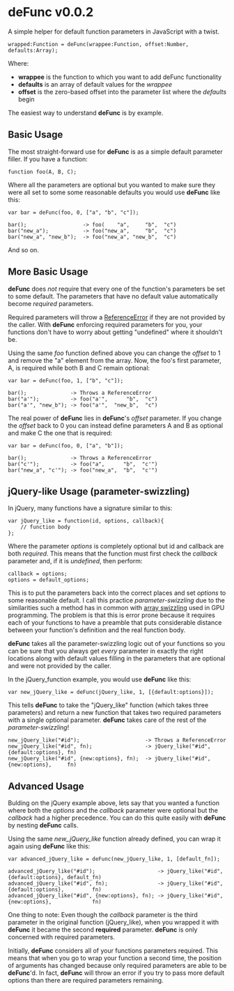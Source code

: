 # deFunc v0.0.2

A simple helper for default function parameters in JavaScript with a twist.

    wrapped:Function = deFunc(wrappee:Function, offset:Number, defaults:Array);

Where:

* **wrappee** is the function to which you want to add deFunc functionality
* **defaults** is an array of default values for the *wrappee*
* **offset** is the zero-based offset into the parameter list where the *defaults* begin

The easiest way to understand **deFunc** is by example.

## Basic Usage

The most straight-forward use for **deFunc** is as a simple default parameter filler. If you have a function:

    function foo(A, B, C);

Where all the parameters are optional but you wanted to make sure they were all set to some some reasonable defaults you would use **deFunc** like this:

    var bar = deFunc(foo, 0, ["a", "b", "c"]);

    bar();					-> foo(    "a",     "b",  "c")
    bar("new_a");			-> foo("new_a",     "b",  "c")
    bar("new_a", "new_b");	-> foo("new_a", "new_b",  "c")

And so on.

## More Basic Usage

**deFunc** does *not* require that every one of the function's parameters be set to some default. The parameters that have no default value automatically become *required* parameters.

Required parameters will throw a [ReferenceError](https://developer.mozilla.org/en/JavaScript/Reference/Global_Objects/ReferenceError) if they are not provided by the caller. With **deFunc** enforcing required parameters for you, your functions don't have to worry about getting "undefined" where it shouldn't be.

Using the same *foo* function defined above you can change the *offset* to 1 and remove the "a" element from the array. Now, the foo's first parameter, A, is required while both B and C remain optional:

    var bar = deFunc(foo, 1, ["b", "c"]);

    bar();				-> Throws a ReferenceError
    bar("a'");			-> foo("a'",      "b",  "c")
    bar("a'", "new_b");	-> foo("a'",  "new_b",  "c")

The real power of **deFunc** lies in **deFunc**'s *offset* parameter. If you change the *offset* back to 0 you can instead define parameters A and B as optional and make C the one that is required:

    var bar = deFunc(foo, 0, ["a", "b"]);

    bar();				-> Throws a ReferenceError
    bar("c'");			-> foo("a",      "b",  "c'")
    bar("new_a", "c'");	-> foo("new_a",  "b",  "c'")

## jQuery-like Usage (parameter-swizzling)

In jQuery, many functions have a signature similar to this:

    var jQuery_like = function(id, options, callback){
    	// function body
    };

Where the parameter *options* is completely optional but id and callback are both *required*. This means that the function must first check the *callback* parameter and, if it is *undefined*, then perform:

    callback = options;
    options = default_options;

This is to put the parameters back into the correct places and set *options* to some reasonable default. I call this practice *parameter-swizzling* due to the similarities such a method has in common with [array swizzling](http://en.wikipedia.org/wiki/Swizzling_%28computer_graphics%29) used in GPU programming. The problem is that this is error prone because it requires each of your functions to have a preamble that puts considerable distance between your function's definition and the real function body.

**deFunc** takes all the parameter-swizzling logic out of your functions so you can be sure that you always get *every* parameter in exactly the right locations along with default values filling in the parameters that are optional and were not provided by the caller.

In the jQuery_function example, you would use **deFunc** like this:

    var new_jQuery_like = deFunc(jQuery_like, 1, [{default:options}]);

This tells **deFunc** to take the "jQuery_like" function (which takes three parameters) and return a new function that takes two required parameters with a single optional parameter. **deFunc** takes care of the rest of the *parameter-swizzling*!

    new_jQuery_like("#id");						-> Throws a ReferenceError
    new_jQuery_like("#id", fn);					-> jQuery_like("#id", {default:options}, fn)
    new_jQuery_like("#id", {new:options}, fn);	-> jQuery_like("#id", {new:options},     fn)

## Advanced Usage

Bulding on the jQuery example above, lets say that you wanted a function where both the *options* and the *callback* parameter were optional but the *callback* had a higher precedence. You can do this quite easily with **deFunc** by nesting **deFunc** calls. 

Using the same *new_jQuery_like* function already defined, you can wrap it again using **deFunc** like this:

    var advanced_jQuery_like = deFunc(new_jQuery_like, 1, [default_fn]);

    advanced_jQuery_like("#id");					-> jQuery_like("#id", {default:options}, default_fn)
    advanced_jQuery_like("#id", fn);				-> jQuery_like("#id", {default:options},         fn)
    advanced_jQuery_like("#id", {new:options}, fn);	-> jQuery_like("#id", {new:options},             fn)

One thing to note: Even though the *callback* parameter is the third parameter in the original function (jQuery_like), when you wrapped it with **deFunc** it became the second **required** parameter. **deFunc** is only concerned with required parameters.

Initially, **deFunc** considers all of your functions parameters required. This means that when you go to wrap your function a second time, the position of arguments has changed because only required parameters are able to be **deFunc**'d. In fact, **deFunc** will throw an error if you try to pass more default options than there are required parameters remaining.
